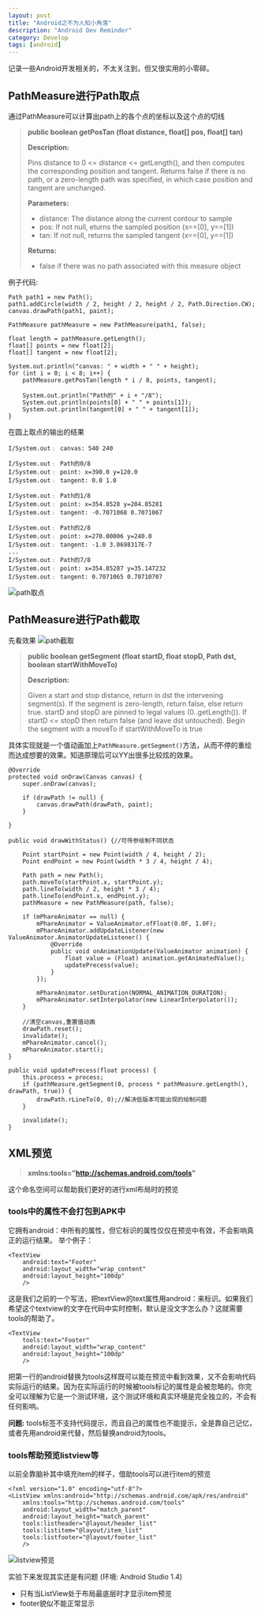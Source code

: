 ```yaml
---
layout: post
title: "Android之不为人知小角落"
description: "Android Dev Reminder"
category: Develop
tags: [android]
---
```


记录一些Android开发相关的，不太关注到，但又很实用的小零碎。

## PathMeasure进行Path取点
通过PathMeasure可以计算出path上的各个点的坐标以及这个点的切线

>**public boolean getPosTan (float distance, float[] pos, float[] tan)**
>
>**Description:**
>
>Pins distance to 0 <= distance <= getLength(), and then computes the corresponding position and tangent. Returns false if there is no path, or a zero-length path was specified, in which case position and tangent are unchanged.
>
>**Parameters:**
>
>- distance: The distance along the current contour to sample
>- pos: If not null, eturns the sampled position (x==[0], y==[1])
>- tan: If not null, returns the sampled tangent (x==[0], y==[1])
>
>**Returns:**
>
>- false if there was no path associated with this measure object

例子代码:

	Path path1 = new Path();
	path1.addCircle(width / 2, height / 2, height / 2, Path.Direction.CW);
	canvas.drawPath(path1, paint);

	PathMeasure pathMeasure = new PathMeasure(path1, false);

	float length = pathMeasure.getLength();
	float[] points = new float[2];
	float[] tangent = new float[2];

	System.out.println("canvas: " + width + " " + height);
	for (int i = 0; i < 8; i++) {
	    pathMeasure.getPosTan(length * i / 8, points, tangent);

	    System.out.println("Path的" + i + "/8");
	    System.out.println(points[0] + " " + points[1]);
	    System.out.println(tangent[0] + " " + tangent[1]);
	}

在圆上取点的输出的结果

	I/System.out﹕ canvas: 540 240

	I/System.out﹕ Path的0/8
	I/System.out﹕ point: x=390.0 y=120.0
	I/System.out﹕ tangent: 0.0 1.0

	I/System.out﹕ Path的1/8
	I/System.out﹕ point: x=354.8528 y=204.85281
	I/System.out﹕ tangent: -0.7071068 0.7071067

	I/System.out﹕ Path的2/8
	I/System.out﹕ point: x=270.00006 y=240.0
	I/System.out﹕ tangent: -1.0 3.0698317E-7
	...
	I/System.out﹕ Path的7/8
	I/System.out﹕ point: x=354.85287 y=35.147232
	I/System.out﹕ tangent: 0.7071065 0.70710707

![path取点](/images/2015-09-17-android-dev-reminder/pathmeasure.png)

## PathMeasure进行Path截取
先看效果
![path截取](/images/2015-09-17-android-dev-reminder/PathMeasure.gif)

>**public boolean getSegment (float startD, float stopD, Path dst, boolean startWithMoveTo)**
>
>**Description:**
>
>Given a start and stop distance, return in dst the intervening segment(s). If the segment is zero-length, return false, else return true. startD and stopD are pinned to legal values (0..getLength()). If startD <= stopD then return false (and leave dst untouched). Begin the segment with a moveTo if startWithMoveTo is true

具体实现就是一个值动画加上`PathMeasure.getSegment()`方法，从而不停的重绘而达成想要的效果。知道原理后可以YY出很多比较炫的效果。


	@Override
	protected void onDraw(Canvas canvas) {
	    super.onDraw(canvas);

	    if (drawPath != null) {
	        canvas.drawPath(drawPath, paint);
	    }

	}

	public void drawWithStatus() {//可传参绘制不同状态

	    Point startPoint = new Point(width / 4, height / 2);
	    Point endPoint = new Point(width * 3 / 4, height / 4);

	    Path path = new Path();
	    path.moveTo(startPoint.x, startPoint.y);
	    path.lineTo(width / 2, height * 3 / 4);
	    path.lineTo(endPoint.x, endPoint.y);
	    pathMeasure = new PathMeasure(path, false);

	    if (mPhareAnimator == null) {
	        mPhareAnimator = ValueAnimator.ofFloat(0.0F, 1.0F);
	        mPhareAnimator.addUpdateListener(new ValueAnimator.AnimatorUpdateListener() {
	            @Override
	            public void onAnimationUpdate(ValueAnimator animation) {
	                float value = (Float) animation.getAnimatedValue();
	                updatePrecess(value);
	            }
	        });

	        mPhareAnimator.setDuration(NORMAL_ANIMATION_DURATION);
	        mPhareAnimator.setInterpolator(new LinearInterpolator());
	    }

	    //清空canvas,重置值动画
	    drawPath.reset();
	    invalidate();
	    mPhareAnimator.cancel();
	    mPhareAnimator.start();
	}

	public void updatePrecess(float process) {
	    this.process = process;
	    if (pathMeasure.getSegment(0, process * pathMeasure.getLength(), drawPath, true)) {
	        drawPath.rLineTo(0, 0);//解决低版本可能出现的绘制问题
	    }

	    invalidate();
	}

## XML预览
>**xmlns:tools="http://schemas.android.com/tools"**

这个命名空间可以帮助我们更好的进行xml布局时的预览

### tools中的属性不会打包到APK中
它拥有android：中所有的属性，但它标识的属性仅仅在预览中有效，不会影响真正的运行结果。
举个例子：

    <TextView
        android:text="Footer"
        android:layout_width="wrap_content"
        android:layout_height="100dp"
        />

这是我们之前的一个写法，把textView的text属性用android：来标识。如果我们希望这个textview的文字在代码中实时控制，默认是没文字怎么办？这就需要tools的帮助了。

	<TextView
        tools:text="Footer"
        android:layout_width="wrap_content"
        android:layout_height="100dp"
        />

把第一行的android替换为tools这样既可以能在预览中看到效果，又不会影响代码实际运行的结果。因为在实际运行的时候被tools标记的属性是会被忽略的。你完全可以理解为它是一个测试环境，这个测试环境和真实环境是完全独立的，不会有任何影响。

**问题:** tools标签不支持代码提示，而且自己的属性也不能提示，全是靠自己记忆，或者先用android来代替，然后替换android为tools。

### tools帮助预览listview等
以前全靠脑补其中填充item的样子，借助tools可以进行item的预览


	<?xml version="1.0" encoding="utf-8"?>
	<ListView xmlns:android="http://schemas.android.com/apk/res/android"
	    xmlns:tools="http://schemas.android.com/tools"
	    android:layout_width="match_parent"
	    android:layout_height="match_parent"
	    tools:listheader="@layout/header_list"
	    tools:listitem="@layout/item_list"
	    tools:listfooter="@layout/footer_list"
	    />

![listview预览](/images/2015-09-17-android-dev-reminder/tools.png)

实验下来发现其实还是有问题 (环境: Android Studio 1.4)

- 只有当ListView处于布局最底层时才显示item预览
- footer貌似不能正常显示
